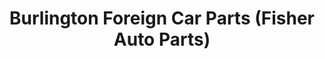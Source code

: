---
title: "Burlington Foreign Car Parts (Fisher Auto Parts)"
url: /shelburne/burlington-foreign-car-parts-fisher-auto-parts/
shop: car parts
---